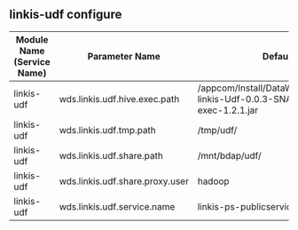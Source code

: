 ## linkis-udf configure


| Module Name (Service Name) | Parameter Name | Default Value | Description |Used|
| -------- | -------- | ----- |----- |  -----   |
|linkis-udf|wds.linkis.udf.hive.exec.path |/appcom/Install/DataWorkCloudInstall/linkis-linkis-Udf-0.0.3-SNAPSHOT/lib/hive-exec-1.2.1.jar|udf.hive.exec.path|
|linkis-udf|wds.linkis.udf.tmp.path|/tmp/udf/|udf.tmp.path|
|linkis-udf|wds.linkis.udf.share.path|/mnt/bdap/udf/|udf.share.path|
|linkis-udf|wds.linkis.udf.share.proxy.user| hadoop|udf.share.proxy.user|
|linkis-udf|wds.linkis.udf.service.name|linkis-ps-publicservice |udf.service.name|
 